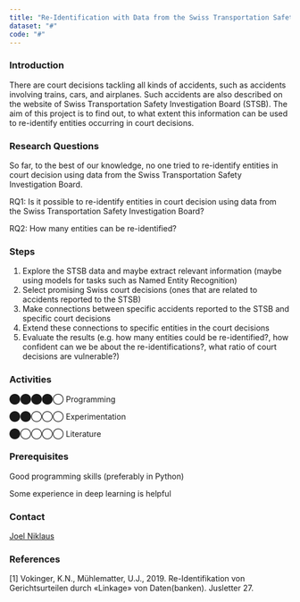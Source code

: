 ```yaml
---
title: "Re-Identification with Data from the Swiss Transportation Safety Investigation Board"
dataset: "#"
code: "#"
---
```


### Introduction

There are court decisions tackling all kinds of accidents, such as accidents involving trains, cars, and airplanes. Such accidents are also described on the website of Swiss Transportation Safety Investigation Board (STSB). The aim of this project is to find out, to what extent this information can be used to re-identify entities occurring in court decisions.

### Research Questions

So far, to the best of our knowledge, no one tried to re-identify entities in court decision using data from the Swiss Transportation Safety Investigation Board.

RQ1: Is it possible to re-identify entities in court decision using data from the Swiss Transportation Safety Investigation Board?

RQ2: How many entities can be re-identified?

### Steps

1.  Explore the STSB data and maybe extract relevant information (maybe using models for tasks such as Named Entity Recognition)
2.  Select promising Swiss court decisions (ones that are related to accidents reported to the STSB)
3.  Make connections between specific accidents reported to the STSB and specific court decisions
4.  Extend these connections to specific entities in the court decisions
5.  Evaluate the results (e.g. how many entities could be re-identified?, how confident can we be about the re-identifications?, what ratio of court decisions are vulnerable?)

### Activities

⬤⬤⬤⬤◯ Programming

⬤⬤◯◯◯ Experimentation

⬤◯◯◯◯ Literature

### Prerequisites

Good programming skills (preferably in Python)

Some experience in deep learning is helpful

### Contact

[Joel Niklaus](https://www.digitale-nachhaltigkeit.unibe.ch/about_us/persons/niklaus_joel/index_eng.html)

### References

\[1\] Vokinger, K.N., Mühlematter, U.J., 2019. Re-Identifikation von Gerichtsurteilen durch «Linkage» von Daten(banken). Jusletter 27.